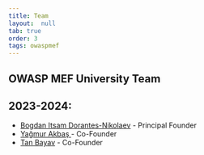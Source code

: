 ```yaml
---
title: Team
layout:  null
tab: true
order: 3
tags: owaspmef
---
```


## OWASP MEF University Team



## 2023-2024:
* [Bogdan Itsam Dorantes-Nikolaev](https://www.linkedin.com/in/bogdan-dorantes/) - Principal Founder
* [Yağmur Akbaş ](https://www.linkedin.com/in/yaagmurakbas/) - Co-Founder
* [Tan Bayav](https://www.linkedin.com/in/tanbyv/) - Co-Founder
